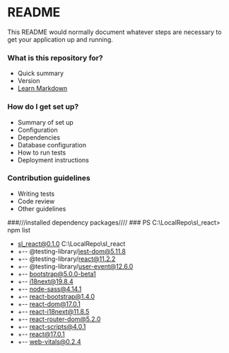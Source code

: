 # README #

This README would normally document whatever steps are necessary to get your application up and running.

### What is this repository for? ###

* Quick summary
* Version
* [Learn Markdown](https://bitbucket.org/tutorials/markdowndemo)

### How do I get set up? ###

* Summary of set up
* Configuration
* Dependencies
* Database configuration
* How to run tests
* Deployment instructions

### Contribution guidelines ###

* Writing tests
* Code review
* Other guidelines

###///installed dependency packages//// ###
PS C:\LocalRepo\sl_react> npm list
* sl_react@0.1.0 C:\LocalRepo\sl_react
* +-- @testing-library/jest-dom@5.11.8
* +-- @testing-library/react@11.2.2
* +-- @testing-library/user-event@12.6.0
* +-- bootstrap@5.0.0-beta1
* +-- i18next@19.8.4
* +-- node-sass@4.14.1
* +-- react-bootstrap@1.4.0
* +-- react-dom@17.0.1
* +-- react-i18next@11.8.5
* +-- react-router-dom@5.2.0
* +-- react-scripts@4.0.1
* +-- react@17.0.1
* +-- web-vitals@0.2.4
